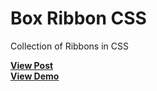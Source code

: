 # Box Ribbon CSS
Collection of Ribbons in CSS

<a href="https://designdrastic.com/snippet/box-ribbon-css"><strong>View Post</strong></a>
<br />
<a href="https://designdrastic.com/post/demo/box-ribbon-css"><strong>View Demo</strong></a>
